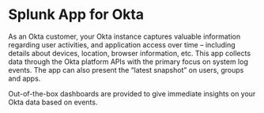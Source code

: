 # Splunk App for Okta

As an Okta customer, your Okta instance captures valuable
information regarding user activities, and application access over
time – including details about devices, location, browser
information, etc. This app collects data through the Okta platform
APIs with the primary focus on system log events. The app can also
present the “latest snapshot” on users, groups and apps.

Out-of-the-box dashboards are provided to give immediate insights on
your Okta data based on events.